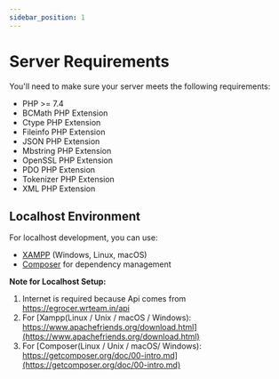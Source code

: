 ```yaml
---
sidebar_position: 1
---
```


# Server Requirements

You'll need to make sure your server meets the following requirements:

- PHP >= 7.4
- BCMath PHP Extension
- Ctype PHP Extension
- Fileinfo PHP Extension
- JSON PHP Extension
- Mbstring PHP Extension
- OpenSSL PHP Extension
- PDO PHP Extension
- Tokenizer PHP Extension
- XML PHP Extension

## Localhost Environment

For localhost development, you can use:

- [XAMPP](https://www.apachefriends.org/index.html) (Windows, Linux, macOS)
- [Composer](https://getcomposer.org/) for dependency management

**Note for Localhost Setup:**

1. Internet is required because Api comes from https://egrocer.wrteam.in/api
2. For [Xampp(Linux / Unix / macOS / Windows): https://www.apachefriends.org/download.html](https://www.apachefriends.org/download.html)
3. For [Composer(Linux / Unix / macOS/ Windows): https://getcomposer.org/doc/00-intro.md](https://getcomposer.org/doc/00-intro.md)
